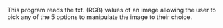 This program reads the txt. (RGB) values of an image
allowing the user to pick any of the 5 options to manipulate the
image to their choice.